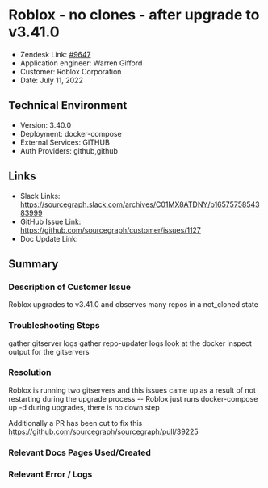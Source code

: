 
# Roblox - no clones - after upgrade to v3.41.0 <!-- Ticket Title  Hint: include keywords to make it searchable -->

- Zendesk Link: [#9647](https://sourcegraph.zendesk.com/agent/tickets/9647)
- Application engineer: Warren Gifford
- Customer: Roblox Corporation <!-- Redact if this contains personally identifying information -->
- Date: July 11, 2022

<!-- Data populated from integration, speak to Ben Gordon or Michael Bali if not working -->
<!-- During Internal team trial, fill missing data manually (we are waiting for all data to sync) -->

## Technical Environment
- Version: 3.40.0​
- Deployment: docker-compose
- External Services: GITHUB
- Auth Providers: github,github


## Links
<!-- Data for application engineer manual entry -->
- Slack Links: https://sourcegraph.slack.com/archives/C01MX8ATDNY/p1657575854383999
- GitHub Issue Link: https://github.com/sourcegraph/customer/issues/1127
- Doc Update Link:

## Summary
### Description of Customer Issue
Roblox upgrades to v3.41.0 and observes many repos in a not_cloned state

### Troubleshooting Steps
gather gitserver logs
gather repo-updater logs
look at the docker inspect output for the gitservers

### Resolution
Roblox is running two gitservers and this issues came up as a result of not restarting during the upgrade process -- Roblox just runs docker-compose up -d during upgrades, there is no down step

Additionally a PR has been cut to fix this
https://github.com/sourcegraph/sourcegraph/pull/39225

### Relevant Docs Pages Used/Created

### Relevant Error / Logs
<!-- Please redact keys, tokens, and personal identifying information -->


<!-- Once complete, upload a copy to https://github.com/sourcegraph/support-tools-internal/tree/main/resolved-tickets as a .md file -->
<!-- Name the file 9647.md -->
